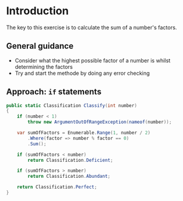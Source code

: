 # Introduction

The key to this exercise is to calculate the sum of a number's factors.

## General guidance

- Consider what the highest possible factor of a number is whilst determining the factors
- Try and start the methode by doing any error checking

## Approach: `if` statements

```csharp
public static Classification Classify(int number)
{
    if (number < 1)
        throw new ArgumentOutOfRangeException(nameof(number));

    var sumOfFactors = Enumerable.Range(1, number / 2)
        .Where(factor => number % factor == 0)
        .Sum();

    if (sumOfFactors < number)
        return Classification.Deficient;

    if (sumOfFactors > number)
        return Classification.Abundant;

    return Classification.Perfect;
}
```
